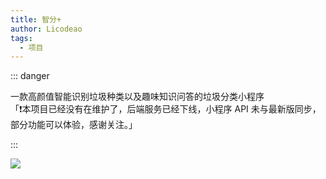 ```yaml
---
title: 智分+
author: Licodeao
tags:
  - 项目
---
```


::: danger

一款高颜值智能识别垃圾种类以及趣味知识问答的垃圾分类小程序 <br />
「:exclamation:本项目已经没有在维护了，后端服务已经下线，小程序 API 未与最新版同步，部分功能可以体验，感谢关注。」

:::

<!-- more -->

<img src="https://typora-licodeao.oss-cn-guangzhou.aliyuncs.com/typoraImg/gh_26a9eef3a25f_258.jpg" style="margin: 0" />
